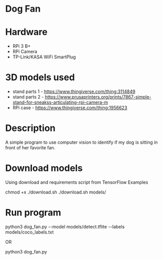 # Dog Fan

# Hardware
- RPi 3 B+
- RPi Camera
- TP-Link/KASA WiFi SmartPlug

# 3D models used
- stand parts 1 - https://www.thingiverse.com/thing:3114849
- stand parts 2 - https://www.prusaprinters.org/prints/7867-simple-stand-for-sneakss-articulating-rpi-camera-m
- RPi case - https://www.thingiverse.com/thing:1956623

# Description
A simple program to use computer vision to identify if my dog is sitting in front of her favorite fan.


# Download models
Using download and requirements script from TensorFlow Examples

chmod +x ./download.sh
./download.sh models/

# Run program
python3 dog_fan.py --model models/detect.tflite --labels models/coco_labels.txt

OR

python3 dog_fan.py 
